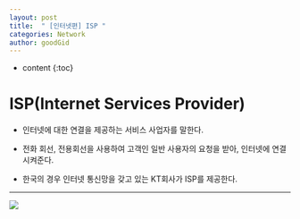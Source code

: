 ```yaml
---
layout: post
title:  " [인터넷편] ISP "
categories: Network
author: goodGid
---
```

* content
{:toc}


# ISP(Internet Services Provider)

* 인터넷에 대한 연결을 제공하는 서비스 사업자를 말한다.

* 전화 회선, 전용회선을 사용하여 고객인 일반 사용자의 요청을 받아, 인터넷에 연결시켜준다.

* 한국의 경우 인터넷 통신망을 갖고 있는 KT회사가 ISP를 제공한다.

---


![](/assets/img/network/isp_1.png)



